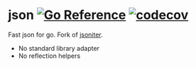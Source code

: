 # json [![Go Reference](https://img.shields.io/badge/go-pkg-00ADD8)](https://pkg.go.dev/github.com/ogen-go/json#section-documentation) [![codecov](https://img.shields.io/codecov/c/github/ogen-go/json?label=cover)](https://codecov.io/gh/ogen-go/json)

Fast json for go. Fork of [jsoniter](https://github.com/json-iterator/go).

* No standard library adapter
* No reflection helpers
